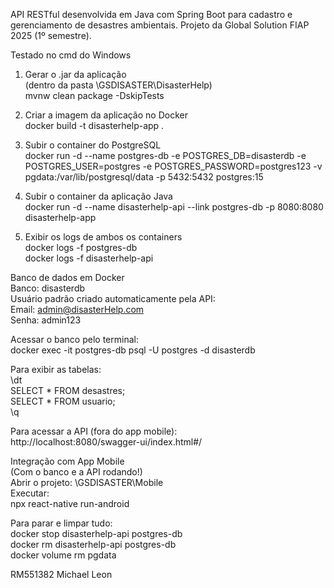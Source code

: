 API RESTful desenvolvida em Java com Spring Boot para cadastro e gerenciamento de desastres ambientais. Projeto da Global Solution FIAP 2025 (1º semestre).

Testado no cmd do Windows

1. Gerar o .jar da aplicação  
(dentro da pasta \GSDISASTER\DisasterHelp)  
mvnw clean package -DskipTests

2. Criar a imagem da aplicação no Docker  
docker build -t disasterhelp-app .

3. Subir o container do PostgreSQL  
docker run -d --name postgres-db -e POSTGRES_DB=disasterdb -e POSTGRES_USER=postgres -e POSTGRES_PASSWORD=postgres123 -v pgdata:/var/lib/postgresql/data -p 5432:5432 postgres:15

4. Subir o container da aplicação Java  
docker run -d --name disasterhelp-api --link postgres-db -p 8080:8080 disasterhelp-app

5. Exibir os logs de ambos os containers  
docker logs -f postgres-db  
docker logs -f disasterhelp-api

Banco de dados em Docker  
Banco: disasterdb  
Usuário padrão criado automaticamente pela API:  
Email: admin@disasterHelp.com  
Senha: admin123

Acessar o banco pelo terminal:  
docker exec -it postgres-db psql -U postgres -d disasterdb

Para exibir as tabelas:  
\dt  
SELECT * FROM desastres;  
SELECT * FROM usuario;  
\q

Para acessar a API (fora do app mobile):  
http://localhost:8080/swagger-ui/index.html#/

Integração com App Mobile  
(Com o banco e a API rodando!)  
Abrir o projeto: \GSDISASTER\Mobile  
Executar:  
npx react-native run-android

Para parar e limpar tudo:  
docker stop disasterhelp-api postgres-db  
docker rm disasterhelp-api postgres-db  
docker volume rm pgdata

RM551382 Michael Leon
